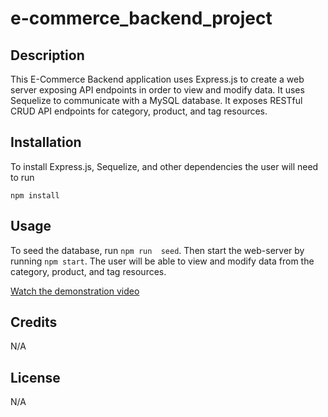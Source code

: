 # e-commerce_backend_project

## Description

This E-Commerce Backend application uses Express.js to create a web server exposing API endpoints in order to view and modify data. It uses Sequelize to communicate with a MySQL database. It exposes RESTful CRUD API endpoints for category, product, and tag resources.

## Installation

To install Express.js, Sequelize, and other dependencies the user will need to run 

`npm install`

## Usage

To seed the database, run 
`npm run  seed`.
Then start the web-server by running 
`npm start`.
The user will be able to view and modify data from the category, product, and tag resources.



[Watch the demonstration video](https://youtu.be/pt0MhKR7zTU)

## Credits

N/A

## License

N/A